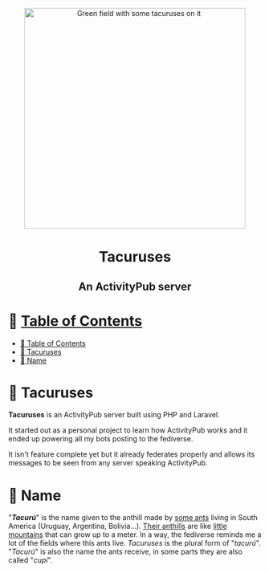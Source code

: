 <a name="readme-top"></a>

<div align="center">
  <!-- You are encouraged to replace this logo with your own! Otherwise you can also remove it. -->
  <img src="https://upload.wikimedia.org/wikipedia/commons/thumb/d/d0/Tacuruses_de_cerca_01.jpg/640px-Tacuruses_de_cerca_01.jpg" alt="Green field with some tacuruses on it" width="440"  height="auto" />
  <br/>

  <h1><b>Tacuruses</b></h1>
  <h2>An ActivityPub server</h2>
</div>

# 📗 [Table of Contents](#-table-of-contents)

- [📗 Table of Contents](#-table-of-contents)
- [🐜 Tacuruses ](#-tacuruses-)
- [🤔 Name](#-name)


# 🐜 <a name="about-project">Tacuruses </a>

**Tacuruses** is an ActivityPub server built using PHP and Laravel.

 It started out as a personal project to learn how ActivityPub works and it ended up powering all my bots posting to the fediverse.

It isn't feature complete yet but it already federates properly and allows its messages to be seen from any server speaking ActivityPub.

# 🤔 <a name="name">Name</a>

"_**Tacurú**_" is the name given to the anthill made by [some ants](https://es.wikipedia.org/wiki/Camponotus_punctulatus) living in South America (Uruguay, Argentina, Bolivia...). [Their anthills](https://commons.wikimedia.org/wiki/File:Vista_general_de_tacuruses_en_un_campo_1.jpg) are like [little mountains](https://commons.wikimedia.org/wiki/File:Vista_general_de_tacuruses_en_un_campo_2.jpg) that can grow up to a meter. In a way, the fediverse reminds me a lot of the fields where this ants live. _Tacuruses_ is the plural form of "_tacurú_". "_Tacurú_" is also the name the ants receive, in some parts they are also called "_cupí_".
